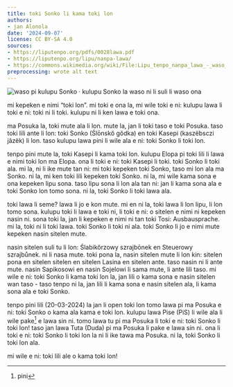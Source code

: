 ```yaml
---
title: toki Sonko li kama toki lon
authors:
- jan Alonola
date: '2024-09-07'
license: CC BY-SA 4.0
sources:
- https://liputenpo.org/pdfs/0028lawa.pdf
- https://liputenpo.org/lipu/nanpa-lawa/
- https://commons.wikimedia.org/wiki/File:Lipu_tenpo_nanpa_lawa_-_waso_suli.png
preprocessing: wrote alt text
---
```


![waso pi kulupu Sonko · kulupu Sonko la waso ni li suli li waso ona](https://upload.wikimedia.org/wikipedia/commons/7/7f/Lipu_tenpo_nanpa_lawa_-_waso_suli.png)

mi kepeken e nimi “toki lon”. mi toki e ona la, mi wile toki e ni: kulupu lawa li toki e ni: toki ni li toki. kulupu ni li ken lawa e toki ona.

ma Posuka la, toki mute ala li lon. mute la, jan li toki taso e toki Posuka. taso toki lili ante li lon: toki Sonko (Ślōnskŏ gŏdka) en toki Kasepi (kaszëbsczi jãzëk) li lon. taso kulupu lawa pini li wile ala e ni: toki Sonko li toki lon.

tenpo pini mute la, toki Kasepi li kama toki lon. kulupu Elopa pi toki lili li lawa e nimi toki lon ma Elopa. ona li toki e ni: toki Kasepi li toki. toki Sonko li toki ala. mi la, ni li ike mute tan ni: mi toki kepeken toki Sonko, taso mi lon ala ma Sonko. ni la, mi ken toki lili kepeken toki Sonko. ni la, mi wile kama sona e ona kepeken lipu sona. taso lipu sona li lon ala tan ni: jan li kama sona ala e toki Sonko lon tomo sona. ni la, toki Sonko li toki lawa ala.

toki lawa li seme? lawa li jo e kon mute. mi en ni la, toki lawa li lon lipu, li lon tomo sona. kulupu toki li lawa e toki ni, li toki e ni: o sitelen e nimi ni kepeken nasin ni. sona toki la, jan li kepeken e nimi ni tan toki Tosi: Ausbausprache. mi la, toki ni li toki lawa. toki Sonko li toki ni ala. toki Sonko li jo e nimi mute kepeken nasin sitelen mute.

nasin sitelen suli tu li lon: Ślabikŏrzowy szrajbōnek en Steuerowy szrajbůnek. ni li nasa mute. toki pona la, nasin sitelen mute li lon kin: sitelen pona en sitelen sitelen en sitelen Lasina en sitelen ante. taso nasin ni li ante mute. nasin Sapikosowi en nasin Sojelowi li sama mute, li ante lili taso. mi wile e ni: toki Sonko li kama toki lon la, jan lili o kama sona e nasin sitelen wan taso - taso tenpo ni la, jan lili li kama sona e nasin sitelen ala, li kama sona ala e toki Sonko.

tenpo pini lili (20-03-2024) la jan li open toki lon tomo lawa pi ma Posuka e ni: toki Sonko o kama ala kama e toki lon. kulupu lawa Pise (PiS) li wile ala li wile pake[^1] e lawa sin ni. tomo lawa tu pi ma Posuka li toki e ni: toki Sonko li toki lon! taso jan lawa Tuta (Duda) pi ma Posuka li pake e lawa sin ni. ona li toki e ni: toki Sonko li toki lon la ni li ike tawa ma Posuka. ni la, toki Sonko li toki lon ala.

mi wile e ni: toki lili ale o kama toki lon!

[^1]: pini